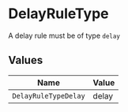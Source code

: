 # DelayRuleType

A delay rule must be of type `delay`


## Values

| Name                 | Value                |
| -------------------- | -------------------- |
| `DelayRuleTypeDelay` | delay                |